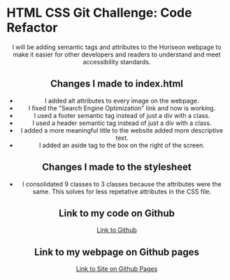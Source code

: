 # HTML CSS Git Challenge: Code Refactor

<header>
I will be adding semantic tags and attributes to the Horiseon webpage to make it easier for other developers and readers to understand and meet accessibility standards.
<header>

## Changes I made to index.html

- I added alt attributes to every image on the webpage.
- I fixed the "Search Engine Optimization" link and now is working. 
- I used a footer semantic tag instead of just a div with a class.
- I used a header semantic tag instead of just a div with a class.
- I added a more meaningful title to the website added more descriptive text.
- I added an aside tag to the box on the right of the screen.

## Changes I made to the stylesheet
  
- I consolidated 9 classes to 3 classes because the attributes were the same. This solves for less repetative attributes in the CSS file.


## Link to my code on Github
[Link to Github](https://github.com/AlySnyder/Horiseon---Semantic-Elements-/)

## Link to my webpage on Github pages
[Link to Site on Github Pages]()





